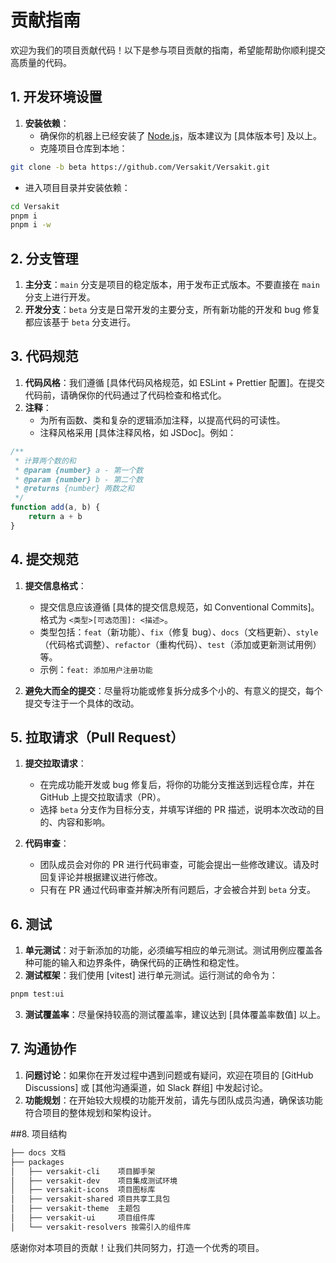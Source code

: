# 贡献指南

欢迎为我们的项目贡献代码！以下是参与项目贡献的指南，希望能帮助你顺利提交高质量的代码。

## 1. 开发环境设置

1. **安装依赖**：
   - 确保你的机器上已经安装了 [Node.js](https://nodejs.org/en/)，版本建议为 [具体版本号] 及以上。
   - 克隆项目仓库到本地：

```bash
git clone -b beta https://github.com/Versakit/Versakit.git
```

- 进入项目目录并安装依赖：

```bash
cd Versakit
pnpm i
pnpm i -w
```

## 2. 分支管理

1. **主分支**：`main` 分支是项目的稳定版本，用于发布正式版本。不要直接在 `main` 分支上进行开发。
2. **开发分支**：`beta` 分支是日常开发的主要分支，所有新功能的开发和 bug 修复都应该基于 `beta` 分支进行。

## 3. 代码规范

1. **代码风格**：我们遵循 [具体代码风格规范，如 ESLint + Prettier 配置]。在提交代码前，请确保你的代码通过了代码检查和格式化。
2. **注释**：
   - 为所有函数、类和复杂的逻辑添加注释，以提高代码的可读性。
   - 注释风格采用 [具体注释风格，如 JSDoc]。例如：

```javascript
/**
 * 计算两个数的和
 * @param {number} a - 第一个数
 * @param {number} b - 第二个数
 * @returns {number} 两数之和
 */
function add(a, b) {
	return a + b
}
```

## 4. 提交规范

1. **提交信息格式**：

   - 提交信息应该遵循 [具体的提交信息规范，如 Conventional Commits]。格式为 `<类型>[可选范围]: <描述>`。
   - 类型包括：`feat`（新功能）、`fix`（修复 bug）、`docs`（文档更新）、`style`（代码格式调整）、`refactor`（重构代码）、`test`（添加或更新测试用例）等。
   - 示例：`feat: 添加用户注册功能`

2. **避免大而全的提交**：尽量将功能或修复拆分成多个小的、有意义的提交，每个提交专注于一个具体的改动。

## 5. 拉取请求（Pull Request）

1. **提交拉取请求**：

   - 在完成功能开发或 bug 修复后，将你的功能分支推送到远程仓库，并在 GitHub 上提交拉取请求（PR）。
   - 选择 `beta` 分支作为目标分支，并填写详细的 PR 描述，说明本次改动的目的、内容和影响。

2. **代码审查**：
   - 团队成员会对你的 PR 进行代码审查，可能会提出一些修改建议。请及时回复评论并根据建议进行修改。
   - 只有在 PR 通过代码审查并解决所有问题后，才会被合并到 `beta` 分支。

## 6. 测试

1. **单元测试**：对于新添加的功能，必须编写相应的单元测试。测试用例应覆盖各种可能的输入和边界条件，确保代码的正确性和稳定性。
2. **测试框架**：我们使用 [vitest] 进行单元测试。运行测试的命令为：

```bash
pnpm test:ui
```

3. **测试覆盖率**：尽量保持较高的测试覆盖率，建议达到 [具体覆盖率数值] 以上。

## 7. 沟通协作

1. **问题讨论**：如果你在开发过程中遇到问题或有疑问，欢迎在项目的 [GitHub Discussions] 或 [其他沟通渠道，如 Slack 群组] 中发起讨论。
2. **功能规划**：在开始较大规模的功能开发前，请先与团队成员沟通，确保该功能符合项目的整体规划和架构设计。

##8. 项目结构

```bash
├── docs 文档
├── packages
│   ├── versakit-cli    项目脚手架
│   ├── versakit-dev    项目集成测试环境
│   ├── versakit-icons  项目图标库
│   ├── versakit-shared 项目共享工具包
│   ├── versakit-theme  主题包
│   ├── versakit-ui     项目组件库
│   └── versakit-resolvers 按需引入的组件库

```

感谢你对本项目的贡献！让我们共同努力，打造一个优秀的项目。
